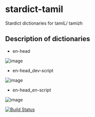 # stardict-tamil
Stardict dictionaries for tamiL/ tamizh

## Description of dictionaries

* en-head

![image](https://github.com/user-attachments/assets/c9660b17-5afc-45c8-8701-8b424f0b8fd1)

* en-head_dev-script
  
![image](https://github.com/user-attachments/assets/3e5f9bd2-ba53-46da-91da-7ad776669f2e)

* en-head_en-script

![image](https://github.com/user-attachments/assets/57834f8e-77e6-406b-9a74-d81aefe31256)



[![Build Status](https://travis-ci.com/indic-dict/stardict-tamil.svg?branch=master)](https://travis-ci.com/indic-dict/stardict-tamil)
